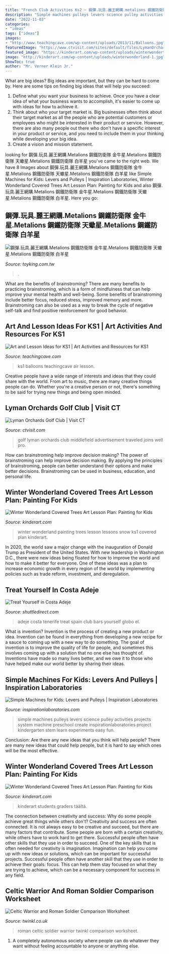 ```yaml
---
title: "French Club Activities Ks2 ~ 鋼彈.玩具.麗王網購.metalions 鋼鐵防衛隊 金牛星.metalions 鋼鐵防衛隊 天蠍星.metalions 鋼鐵防衛隊 白羊星"
description: "Simple machines pulleys levers science pulley activities projects system machine preschool create inspirationlaboratories project kindergarten stem learn experiments easy fun"
date: "2022-11-03"
categories:
- "ideas"
tags: ["ideas"]
images:
- "http://www.teachingcave.com/wp-content/uploads/2013/11/Balloons.jpg"
featuredImage: "https://www.ctvisit.com/sites/default/files/LymanOrchardsGolf.jpg"
featured_image: "https://kinderart.com/wp-content/uploads/winterwondertrees.jpg"
image: "http://kinderart.com/wp-content/uploads/winterwonderland-1.jpg"
ShowToc: true
author: "Mr. Verner Klein Jr."
---
```



What are big ideas?
Big ideas are important, but they can be hard to come by. Here are some tips on finding big ideas that will help you succeed: 
1. Define what you want your business to achieve. Once you have a clear idea of what your business wants to accomplish, it's easier to come up with ideas for how to achieve it. 
2. Think about who your target market is. Big businesses often think about their target market as all the people who are potential customers or employees who might be interested in their product or service. However, there are also many people out there who don't have a specific interest in your product or service, and you need to include them in your thinking while developing your big idea. 
3. Create a vision and mission statement.

	

		
looking for 鋼彈.玩具.麗王網購.Metalions 鋼鐵防衛隊 金牛星.Metalions 鋼鐵防衛隊 天蠍星.Metalions 鋼鐵防衛隊 白羊星 you've came to the right web. We have 8 Images about 鋼彈.玩具.麗王網購.Metalions 鋼鐵防衛隊 金牛星.Metalions 鋼鐵防衛隊 天蠍星.Metalions 鋼鐵防衛隊 白羊星 like Simple Machines for Kids: Levers and Pulleys | Inspiration Laboratories, Winter Wonderland Covered Trees Art Lesson Plan: Painting for Kids and also 鋼彈.玩具.麗王網購.Metalions 鋼鐵防衛隊 金牛星.Metalions 鋼鐵防衛隊 天蠍星.Metalions 鋼鐵防衛隊 白羊星. Here you go:
		
    
## 鋼彈.玩具.麗王網購.Metalions 鋼鐵防衛隊 金牛星.Metalions 鋼鐵防衛隊 天蠍星.Metalions 鋼鐵防衛隊 白羊星

<img loading=lazy src="http://www.toyking.com.tw/image/toy/bandai/hg/parts/181588.jpg" onerror="this.onerror=null;this.src='https://tse3.mm.bing.net/th?id=OIP.-qvRFWmvLAahNjgB5c49ugAAAA&amp;pid=15.1';" alt="鋼彈.玩具.麗王網購.Metalions 鋼鐵防衛隊 金牛星.Metalions 鋼鐵防衛隊 天蠍星.Metalions 鋼鐵防衛隊 白羊星">

_Source: toyking.com.tw_

>. 

	

What are the benefits of brainstroming?
There are many benefits to practicing brainstroming, which is a form of mindfulness that can help improve your mental health and well-being. Some benefits of brainstroming include better focus, reduced stress, improved memory and more. Brainstroming can also be used as a way to break the cycle of negative self-talk and find positive reinforcement for good behavior.

    
## Art And Lesson Ideas For KS1 | Art Activities And Resources For KS1

<img loading=lazy src="http://www.teachingcave.com/wp-content/uploads/2013/11/Balloons.jpg" onerror="this.onerror=null;this.src='https://tse1.mm.bing.net/th?id=OIP.mar6ZIO3UlKqlX3RVoevTAAAAA&amp;pid=15.1';" alt="Art and Lesson Ideas for KS1 | Art Activities and Resources for KS1">

_Source: teachingcave.com_

>ks1 balloons teachingcave air lesson. 

	

Creative people have a wide range of interests and ideas that they could share with the world. From art to music, there are many creative things people can do. Whether you're a creative person or not, there's something to be said for trying new things and being open minded.

    
## Lyman Orchards Golf Club | Visit CT

<img loading=lazy src="https://www.ctvisit.com/sites/default/files/LymanOrchardsGolf.jpg" onerror="this.onerror=null;this.src='https://tse1.mm.bing.net/th?id=OIP.GSBX_1bKRk5ZDt1es3X71AHaCc&amp;pid=15.1';" alt="Lyman Orchards Golf Club | Visit CT">

_Source: ctvisit.com_

>golf lyman orchards club middlefield advertisement traveled joins well pro. 

	

How can brainstroming help improve decision making?
The power of brainstroming can help improve decision making. By applying the principles of brainstroming, people can better understand their options and make better decisions. Brainstroming can be used in business, education, and personal life.

    
## Winter Wonderland Covered Trees Art Lesson Plan: Painting For Kids

<img loading=lazy src="http://kinderart.com/wp-content/uploads/winterwonderland-1.jpg" onerror="this.onerror=null;this.src='https://tse3.mm.bing.net/th?id=OIP.DQLRvmIVjjBnDk_ChzOA6wHaGQ&amp;pid=15.1';" alt="Winter Wonderland Covered Trees Art Lesson Plan: Painting for Kids">

_Source: kinderart.com_

>winter wonderland painting trees lesson lessons snow ks1 covered plan kinderart. 

	

In 2020, the world saw a major change with the inauguration of Donald Trump as President of the United States. With new leadership in Washington D.C., there were new ideas being floated for how to improve the world and how to make it better for everyone. One of these ideas was a plan to increase economic growth in every region of the world by implementing policies such as trade reform, investment, and deregulation.

    
## Treat Yourself In Costa Adeje

<img loading=lazy src="https://www.shuttledirect.com/blog/wp-content/uploads/2016/10/Fotolia_51603902_Subscription_Monthly_M.jpg" onerror="this.onerror=null;this.src='https://tse4.mm.bing.net/th?id=OIP.duh63HoNFTNlhCcKGhbtOgHaE7&amp;pid=15.1';" alt="Treat Yourself in Costa Adeje">

_Source: shuttledirect.com_

>adeje costa tenerife treat spain club bars yourself globo el. 

	

What is invention?
Invention is the process of creating a new product or idea. Invention can be found in everything from developing a new recipe for a sauce to coming up with a new way to do something. The goal of invention is to improve the quality of life for people, and sometimes this involves coming up with a solution that no one else has thought of. Inventions have made so many lives better, and we owe it to those who have helped make our world better by sharing their ideas.

    
## Simple Machines For Kids: Levers And Pulleys | Inspiration Laboratories

<img loading=lazy src="https://inspirationlaboratories.com/wp-content/uploads/2015/07/Simple-Machines.jpg" onerror="this.onerror=null;this.src='https://tse3.mm.bing.net/th?id=OIP.BGoiH87MoOWRMXGOF7Qs6QHaJ4&amp;pid=15.1';" alt="Simple Machines for Kids: Levers and Pulleys | Inspiration Laboratories">

_Source: inspirationlaboratories.com_

>simple machines pulleys levers science pulley activities projects system machine preschool create inspirationlaboratories project kindergarten stem learn experiments easy fun. 

	

Conclusion: Are there any new ideas that you think will help people?
There are many new ideas that could help people, but it is hard to say which ones will be the most effective.

    
## Winter Wonderland Covered Trees Art Lesson Plan: Painting For Kids

<img loading=lazy src="https://kinderart.com/wp-content/uploads/winterwondertrees.jpg" onerror="this.onerror=null;this.src='https://tse4.mm.bing.net/th?id=OIP.hV1hIeWngW04WMBbTkQy-AAAAA&amp;pid=15.1';" alt="Winter Wonderland Covered Trees Art Lesson Plan: Painting for Kids">

_Source: kinderart.com_

>kinderart students graders täältä. 

	

The connection between creativity and success: Why do some people achieve great things while others don't?
Creativity and success are often connected. It is not always easy to be creative and succeed, but there are many factors that contribute. Some people are born with a certain creativity, while others have to work hard to get there. Successful people often have other skills that they use in order to succeed. One of the key skills that is often needed for creativity is imagination. Imagination can help you come up with new ideas or solutions, which can be important for successful projects. Successful people often have another skill that they use in order to achieve their goals: focus. This can help them stay focused on what they are trying to achieve, which can be a necessary component for success in any field.

    
## Celtic Warrior And Roman Soldier Comparison Worksheet

<img loading=lazy src="https://images.twinkl.co.uk/tw1n/image/private/t_630_eco/image_repo/ef/55/T2-H-170-Celtic-Warrior-and-Roman-Soldier-Comparison-Worksheet_ver_1.jpg" onerror="this.onerror=null;this.src='https://tse2.mm.bing.net/th?id=OIP.4gtymmrou7NigYEoSU1aZgHaDt&amp;pid=15.1';" alt="Celtic Warrior and Roman Soldier Comparison Worksheet">

_Source: twinkl.co.uk_

>roman celtic soldier warrior twinkl comparison worksheet. 

	

1. A completely autonomous society where people can do whatever they want without feeling accountable to anyone or anything else. 

